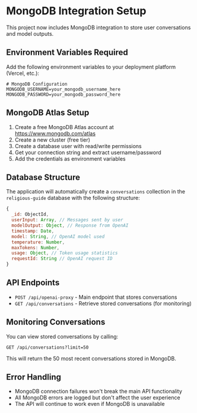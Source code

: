 # MongoDB Integration Setup

This project now includes MongoDB integration to store user conversations and model outputs.

## Environment Variables Required

Add the following environment variables to your deployment platform (Vercel, etc.):

```
# MongoDB Configuration
MONGODB_USERNAME=your_mongodb_username_here
MONGODB_PASSWORD=your_mongodb_password_here
```

## MongoDB Atlas Setup

1. Create a free MongoDB Atlas account at https://www.mongodb.com/atlas
2. Create a new cluster (free tier)
3. Create a database user with read/write permissions
4. Get your connection string and extract username/password
5. Add the credentials as environment variables

## Database Structure

The application will automatically create a `conversations` collection in the `religious-guide` database with the following structure:

```javascript
{
  _id: ObjectId,
  userInput: Array, // Messages sent by user
  modelOutput: Object, // Response from OpenAI
  timestamp: Date,
  model: String, // OpenAI model used
  temperature: Number,
  maxTokens: Number,
  usage: Object, // Token usage statistics
  requestId: String // OpenAI request ID
}
```

## API Endpoints

- `POST /api/openai-proxy` - Main endpoint that stores conversations
- `GET /api/conversations` - Retrieve stored conversations (for monitoring)

## Monitoring Conversations

You can view stored conversations by calling:
```
GET /api/conversations?limit=50
```

This will return the 50 most recent conversations stored in MongoDB.

## Error Handling

- MongoDB connection failures won't break the main API functionality
- All MongoDB errors are logged but don't affect the user experience
- The API will continue to work even if MongoDB is unavailable 